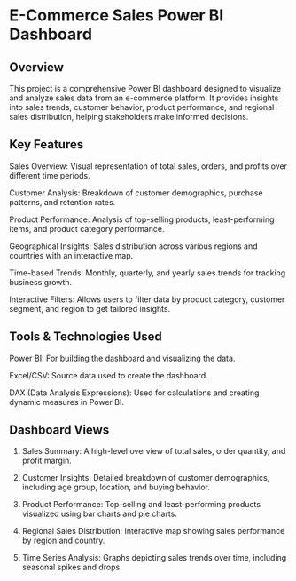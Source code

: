 # E-Commerce Sales Power BI Dashboard 

## Overview

This project is a comprehensive Power BI dashboard designed to visualize and analyze sales data from an e-commerce platform. It provides insights into sales trends, customer behavior, product performance, and regional sales distribution, helping stakeholders make informed decisions.

## Key Features

Sales Overview: Visual representation of total sales, orders, and profits over different time periods.

Customer Analysis: Breakdown of customer demographics, purchase patterns, and retention rates.

Product Performance: Analysis of top-selling products, least-performing items, and product category performance.

Geographical Insights: Sales distribution across various regions and countries with an interactive map.

Time-based Trends: Monthly, quarterly, and yearly sales trends for tracking business growth.

Interactive Filters: Allows users to filter data by product category, customer segment, and region to get tailored insights.

## Tools & Technologies Used

Power BI: For building the dashboard and visualizing the data.

Excel/CSV: Source data used to create the dashboard.

DAX (Data Analysis Expressions): Used for calculations and creating dynamic measures in Power BI.

## Dashboard Views

1. Sales Summary:
A high-level overview of total sales, order quantity, and profit margin.

2. Customer Insights:
Detailed breakdown of customer demographics, including age group, location, and buying behavior.

3. Product Performance:
Top-selling and least-performing products visualized using bar charts and pie charts.

4. Regional Sales Distribution:
Interactive map showing sales performance by region and country.

5. Time Series Analysis:
Graphs depicting sales trends over time, including seasonal spikes and drops.


